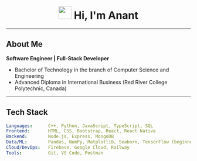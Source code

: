 

<h1 align="center">
  <img src="https://media.giphy.com/media/hvRJCLFzcasrR4ia7z/giphy.gif" width="35px"> Hi, I'm Anant
</h1>



---

##  About Me

 **Software Engineer | Full-Stack Developer**

- Bachelor of Technology in the branch of Computer Science and Engineering
- Advanced Diploma in International Business (Red River College Polytechnic, Canada) 

---

## Tech Stack

```yaml
Languages:      C++, Python, JavaScript, TypeScript, SQL
Frontend:       HTML, CSS, Bootstrap, React, React Native
Backend:        Node.js, Express, MongoDB
Data/ML:        Pandas, NumPy, Matplotlib, Seaborn, TensorFlow (beginner)
Cloud/DevOps:   Firebase, Google Cloud, Railway
Tools:          Git, VS Code, Postman
